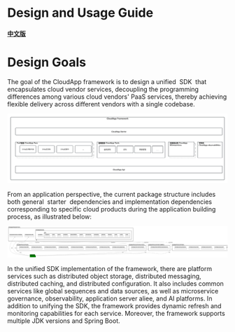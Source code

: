 # Design and Usage Guide

#### [中文版](README_zh.md)

# Design Goals

The goal of the CloudApp framework is to design a unified  SDK  that encapsulates cloud vendor services, decoupling the programming differences among various cloud vendors' PaaS services, thereby achieving flexible delivery across different vendors with a single codebase.

![alt text](README/assets/CloudApp.jpg)

From an application perspective, the current package structure includes both general  starter  dependencies and implementation dependencies corresponding to specific cloud products during the application building process, as illustrated below:

![alt text](README/assets/cloudapp-framework-uml.png)

In the unified SDK implementation of the framework, there are platform services such as distributed object storage, distributed messaging, distributed caching, and distributed configuration. It also includes common services like global sequences and data sources, as well as microservice governance, observability, application server aliee, and AI platforms. In addition to unifying the SDK, the framework provides dynamic refresh and monitoring capabilities for each service. Moreover, the framework supports multiple JDK versions and Spring Boot.
